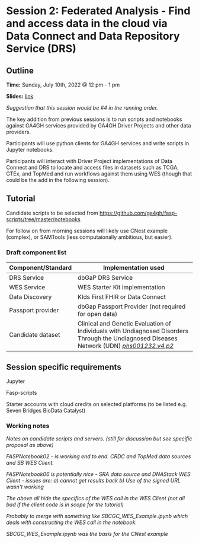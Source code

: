 # Session 2: Federated Analysis - Find and access data in the cloud via Data Connect and Data Repository Service (DRS)

## Outline

**Time:** Sunday, July 10th, 2022 @ 12 pm - 1 pm

**Slides:** [link](https://docs.google.com/presentation/d/1zuw_KVO_TQy91ODBWYmObkc_FTkAK7iy-SETjTY5TkQ)

*Suggestion that this session would be #4 in the running order.*

The key addition from previous sessions is to run scripts and notebooks against GA4GH services provided by GA4GH Driver Projects and other data providers.

Participants will use python clients for GA4GH services and write scripts in Jupyter notebooks.

Participants will interact with Driver Project implementations of Data Connect and DRS to locate and access files in datasets such as TCGA, GTEx, and TopMed and run workflows against them using WES (though that could be the add in the following session).

## Tutorial

Candidate scripts to be selected from https://github.com/ga4gh/fasp-scripts/tree/master/notebooks

For follow on from morning sessions will likely use CNest example (complex), or SAMTools (less computaionally ambitious, but easier).

### Draft component list

| Component/Standard | Implementation used                                          |
| ------------------ | ------------------------------------------------------------ |
| DRS Service        | dbGaP DRS Service                                            |
| WES Service        | WES Starter Kit implementation                               |
| Data Discovery     | KIds First FHIR or Data Connect                              |
| Passport provider  | dbGap Passport Provider (not required for open data)         |
| Candidate dataset  | Clinical and Genetic Evaluation of Individuals with Undiagnosed Disorders Through the Undiagnosed Diseases Network (UDN) [*phs001232.v4.p2*](*phs001232.v4.p2*) |



## Session specific requirements

Jupyter

Fasp-scripts

Starter accounts with cloud credits on selected platforms (to be listed e.g. Seven Bridges BioData Catalyst)

### Working notes

*Notes on candidate scripts and servers. (still for discussion but see specific proposal as above)*

*FASPNotebook02  - is working end to end. CRDC and TopMed data sources and SB WES Client.* 

*FASPNotebook06 is potentially nice - SRA data source and DNAStack WES Client - issues are: a) cannot get results back b) Use of the signed URL wasn't working* 

*The above all hide the specifics of the WES call in the WES Client (not all bad if the client code is in scope for the tutorial)*

*Probably to merge with something like SBCGC_WES_Example.ipynb which deals with constructing the WES call in the notebook.*

*SBCGC_WES_Example.ipynb was the basis for the CNest example*

## 
